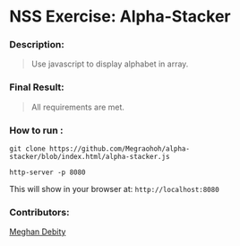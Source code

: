 # NSS Exercise: Alpha-Stacker

### Description:

> Use javascript to display alphabet in array.

### Final Result:
> All requirements are met.  


### How to run :
```
git clone https://github.com/Megraohoh/alpha-stacker/blob/index.html/alpha-stacker.js

http-server -p 8080
```

This will show in your browser at:
`http://localhost:8080`

### Contributors:
[Meghan Debity](https://github.com/Megraohoh)

